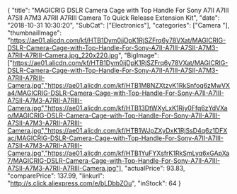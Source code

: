 {
	"title": "MAGICRIG DSLR Camera Cage with Top Handle For Sony A7II  A7III  A7SII  A7M3  A7RII  A7RIII Camera To Quick Release Extension Kit",
	"date": "2018-10-31 10:30:20",
	"SubCat": ["Electronics"],
	"categories": ["Camera "],
	"thumbnailImage": "https://ae01.alicdn.com/kf/HTB1Dym0ijDpK1RjSZFrq6y78VXat/MAGICRIG-DSLR-Camera-Cage-with-Top-Handle-For-Sony-A7II-A7III-A7SII-A7M3-A7RII-A7RIII-Camera.jpg_220x220.jpg",
	"BigImage": ["https://ae01.alicdn.com/kf/HTB1Dym0ijDpK1RjSZFrq6y78VXat/MAGICRIG-DSLR-Camera-Cage-with-Top-Handle-For-Sony-A7II-A7III-A7SII-A7M3-A7RII-A7RIII-Camera.jpg","https://ae01.alicdn.com/kf/HTB1M8NZXtzvK1RkSnfoq6zMwVXa4/MAGICRIG-DSLR-Camera-Cage-with-Top-Handle-For-Sony-A7II-A7III-A7SII-A7M3-A7RII-A7RIII-Camera.jpg","https://ae01.alicdn.com/kf/HTB13DtWXyLxK1Rjy0Ffq6zYdVXao/MAGICRIG-DSLR-Camera-Cage-with-Top-Handle-For-Sony-A7II-A7III-A7SII-A7M3-A7RII-A7RIII-Camera.jpg","https://ae01.alicdn.com/kf/HTB1WJpZXyDxK1RjSsD4q6z1DFXac/MAGICRIG-DSLR-Camera-Cage-with-Top-Handle-For-Sony-A7II-A7III-A7SII-A7M3-A7RII-A7RIII-Camera.jpg","https://ae01.alicdn.com/kf/HTB1YuFYXsfrK1RkSmLyq6xGApXa7/MAGICRIG-DSLR-Camera-Cage-with-Top-Handle-For-Sony-A7II-A7III-A7SII-A7M3-A7RII-A7RIII-Camera.jpg"],
	"actualPrice": 93.83,
	"comparePrice": 137.99,
	"linkurl": "http://s.click.aliexpress.com/e/bLDbbZOu",
	"inStock": 64
}
